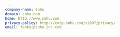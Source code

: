 ```yaml
---
company-name: Sohu
domain: sohu.com
home: http://www.sohu.com
privacy-policy: http://corp.sohu.com/s2007/privacy/
email: fankui@sohu-inc.com
---
```




